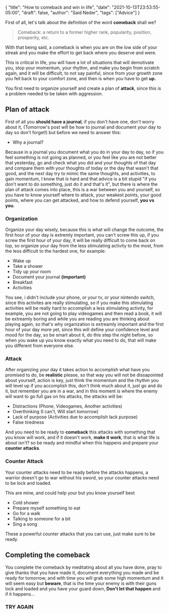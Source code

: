 {
  "title": "How to comeback and win in life",
  "date": "2021-10-13T23:53:55-05:00",
  "draft": false,
  "author": "Said Neder",
  "tags": ["Advice"]
}

First of all, let's talk about the definition of the word **comeback** shall we?

> Comeback: a return to a former higher rank, popularity, position, prosperity, etc.

With that being said, a comeback is when you are on the low side of your streak and you make
the effort to get back where you deserve and were.

This is critical in life, you will have a lot of situations that will demotivate you,
stop your momentum, your rhythm, and make you begin from scratch again,
and it will be difficult, to not say painful, since from your growth zone you fell back
to your comfort zone, and then is when you have to get **up.**

You first need to organize yourself and create a plan of **attack**, since this is a
problem needed to be taken with aggression.

## Plan of attack

First of all you **should have a journal**, if you don't have one, don't worry about it,
(Tomorrow's post will be how to journal and document your day to day so don't forget!)
but before we need to answer this:

-   Why a journal?

Because in a journal you document what you do in your day to day, so if you feel something is not going as planned,
or you feel like you are not better that yesterday, go and check what you did and your thoughts of that day and compare them
with your thoughts of today or the day that wasn't that good, and the next day try to mimic the same thoughts, and activities,
to gain momentum, I know that is hard and that advice is a bit stupid "if you don't want to do something, just do it and that's it",
but there is where the plan of attack comes into place, this is a war between you and yourself, so you have to know yourself where
to attack, your weakest points, your good points, where you can get attacked, and how to defend yourself, **you vs you**.

### Organization

Organize your day wisely, because this is what will change the outcome, the first hour of your day is extremly important,
you can't screw this up, if you screw the first hour of your day, it will be really difficult to come back on top,
so organize your day from the less stimulating activity to the most, from the less difficult to the hardest one, for example:

-   Wake up
-   Take a shower
-   Tidy up your room
-   Document your journal **(important)**
-   Breakfast
-   Activities

You see, i didn't include your phone, or your tv, or your nintendo switch, since this activites are really stimulating,
so if you make this stimulating activities will be really hard to accomplish a less stimulating activity, for example, you are not
going to play videogames and then read a book, it will be extreamly boring and while you are reading you are thinking about playing again,
so that's why organization is extreamly important and the first hour of your day more yet, since this will define your confidence level and mood
for the day, so be smart about it, do this step the night before, so when you wake up you know exactly what you need to do, that will make you
different from everyone else.

### Attack

After organizing your day it takes action to accomplish what have you promised to do, be **realistic** please, so that way you will not be
dissapointed about yourself, action is key, just think the momentum and the rhythm you will level up if you accomplish this, don't think much
about it, just go and do it, but remember you are in a war, and in this moment is where the enemy will want to go full gas on his attacks,
the attacks will be:

-   Distractions (Phone, Videogames, Another activities)
-   Overthinking (I can't, Will start tomorrow)
-   Lack of purpose (Activities due to accomplish lack purpose)
-   False tiredness

And you need to be ready to **comeback** this attacks with something that you know will work, and if it doesn't work, **make it work**, that is
what life is about isn't? so be ready and mindful when this happens and prepare your **counter attacks**.

### Counter Attack

Your counter attacks need to be ready before the attacks happens, a warrior doesn't go to war without his sword, so your counter attacks need to be
lock and loaded.

This are mine, and could help your but you know yourself best

-   Cold shower
-   Prepare myself something to eat
-   Go for a walk
-   Talking to someone for a bit
-   Sing a song

These a powerful counter attacks that you can use, just make sure to be ready.

## Completing the comeback

You complete the comeback by meditating about all you have done, pray to give thanks that you have made it, document everything you made and
be ready for tomorrow, and with time you will grab some high momentum and it will seem easy but **beware**, that is the time your enemy is
with their guns lock and loaded and you have your guard down, **Don't let that happen** and if it happens...

### TRY AGAIN
